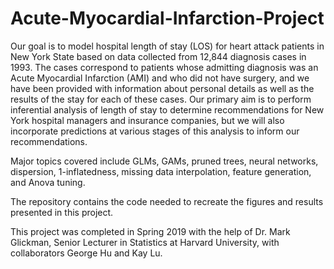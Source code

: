 # Acute-Myocardial-Infarction-Project

Our goal is to model hospital length of stay (LOS) for heart attack patients in New York State based on data collected from 12,844 diagnosis cases in 1993. The cases correspond to patients whose admitting diagnosis was an Acute Myocardial Infarction (AMI) and who did not have surgery, and we have been provided with information about personal details as well as the results of the stay for each of these cases. Our primary aim is to perform inferential analysis of length of stay to determine recommendations for New York hospital managers and insurance companies, but we will also incorporate predictions at various stages of this analysis to inform our recommendations.

Major topics covered include GLMs, GAMs, pruned trees, neural networks, dispersion, 1-inflatedness, missing data interpolation, feature generation, and Anova tuning.

The repository contains the code needed to recreate the figures and results presented in this project.

This project was completed in Spring 2019 with the help of Dr. Mark Glickman, Senior Lecturer in Statistics at Harvard University, with collaborators George Hu and Kay Lu.




